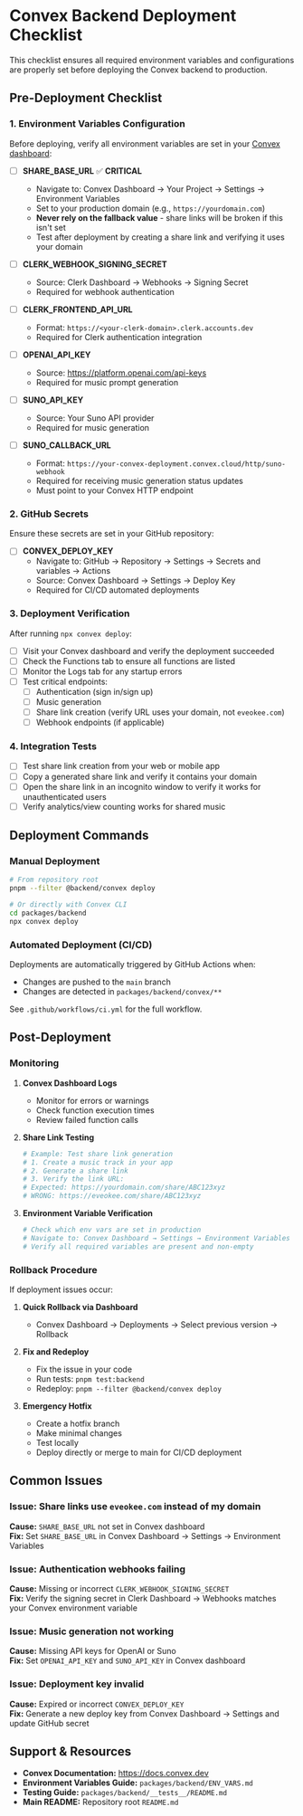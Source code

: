 # Convex Backend Deployment Checklist

This checklist ensures all required environment variables and configurations are properly set before deploying the Convex backend to production.

## Pre-Deployment Checklist

### 1. Environment Variables Configuration

Before deploying, verify all environment variables are set in your [Convex dashboard](https://dashboard.convex.dev):

- [ ] **SHARE_BASE_URL** ✅ **CRITICAL**
  - Navigate to: Convex Dashboard → Your Project → Settings → Environment Variables
  - Set to your production domain (e.g., `https://yourdomain.com`)
  - **Never rely on the fallback value** - share links will be broken if this isn't set
  - Test after deployment by creating a share link and verifying it uses your domain

- [ ] **CLERK_WEBHOOK_SIGNING_SECRET**
  - Source: Clerk Dashboard → Webhooks → Signing Secret
  - Required for webhook authentication

- [ ] **CLERK_FRONTEND_API_URL**
  - Format: `https://<your-clerk-domain>.clerk.accounts.dev`
  - Required for Clerk authentication integration

- [ ] **OPENAI_API_KEY**
  - Source: https://platform.openai.com/api-keys
  - Required for music prompt generation

- [ ] **SUNO_API_KEY**
  - Source: Your Suno API provider
  - Required for music generation

- [ ] **SUNO_CALLBACK_URL**
  - Format: `https://your-convex-deployment.convex.cloud/http/suno-webhook`
  - Required for receiving music generation status updates
  - Must point to your Convex HTTP endpoint

### 2. GitHub Secrets

Ensure these secrets are set in your GitHub repository:

- [ ] **CONVEX_DEPLOY_KEY**
  - Navigate to: GitHub → Repository → Settings → Secrets and variables → Actions
  - Source: Convex Dashboard → Settings → Deploy Key
  - Required for CI/CD automated deployments

### 3. Deployment Verification

After running `npx convex deploy`:

- [ ] Visit your Convex dashboard and verify the deployment succeeded
- [ ] Check the Functions tab to ensure all functions are listed
- [ ] Monitor the Logs tab for any startup errors
- [ ] Test critical endpoints:
  - [ ] Authentication (sign in/sign up)
  - [ ] Music generation
  - [ ] Share link creation (verify URL uses your domain, not `eveokee.com`)
  - [ ] Webhook endpoints (if applicable)

### 4. Integration Tests

- [ ] Test share link creation from your web or mobile app
- [ ] Copy a generated share link and verify it contains your domain
- [ ] Open the share link in an incognito window to verify it works for unauthenticated users
- [ ] Verify analytics/view counting works for shared music

## Deployment Commands

### Manual Deployment
```bash
# From repository root
pnpm --filter @backend/convex deploy

# Or directly with Convex CLI
cd packages/backend
npx convex deploy
```

### Automated Deployment (CI/CD)

Deployments are automatically triggered by GitHub Actions when:
- Changes are pushed to the `main` branch
- Changes are detected in `packages/backend/convex/**`

See `.github/workflows/ci.yml` for the full workflow.

## Post-Deployment

### Monitoring

1. **Convex Dashboard Logs**
   - Monitor for errors or warnings
   - Check function execution times
   - Review failed function calls

2. **Share Link Testing**
   ```bash
   # Example: Test share link generation
   # 1. Create a music track in your app
   # 2. Generate a share link
   # 3. Verify the link URL:
   # Expected: https://yourdomain.com/share/ABC123xyz
   # WRONG: https://eveokee.com/share/ABC123xyz
   ```

3. **Environment Variable Verification**
   ```bash
   # Check which env vars are set in production
   # Navigate to: Convex Dashboard → Settings → Environment Variables
   # Verify all required variables are present and non-empty
   ```

### Rollback Procedure

If deployment issues occur:

1. **Quick Rollback via Dashboard**
   - Convex Dashboard → Deployments → Select previous version → Rollback

2. **Fix and Redeploy**
   - Fix the issue in your code
   - Run tests: `pnpm test:backend`
   - Redeploy: `pnpm --filter @backend/convex deploy`

3. **Emergency Hotfix**
   - Create a hotfix branch
   - Make minimal changes
   - Test locally
   - Deploy directly or merge to main for CI/CD deployment

## Common Issues

### Issue: Share links use `eveokee.com` instead of my domain
**Cause:** `SHARE_BASE_URL` not set in Convex dashboard  
**Fix:** Set `SHARE_BASE_URL` in Convex Dashboard → Settings → Environment Variables

### Issue: Authentication webhooks failing
**Cause:** Missing or incorrect `CLERK_WEBHOOK_SIGNING_SECRET`  
**Fix:** Verify the signing secret in Clerk Dashboard → Webhooks matches your Convex environment variable

### Issue: Music generation not working
**Cause:** Missing API keys for OpenAI or Suno  
**Fix:** Set `OPENAI_API_KEY` and `SUNO_API_KEY` in Convex dashboard

### Issue: Deployment key invalid
**Cause:** Expired or incorrect `CONVEX_DEPLOY_KEY`  
**Fix:** Generate a new deploy key from Convex Dashboard → Settings and update GitHub secret

## Support & Resources

- **Convex Documentation:** https://docs.convex.dev
- **Environment Variables Guide:** `packages/backend/ENV_VARS.md`
- **Testing Guide:** `packages/backend/__tests__/README.md`
- **Main README:** Repository root `README.md`

